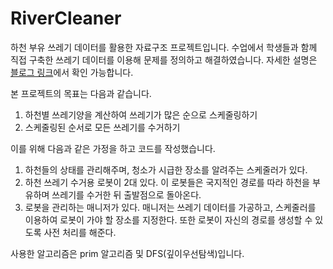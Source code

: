 # RiverCleaner
하천 부유 쓰레기 데이터를 활용한 자료구조 프로젝트입니다.
수업에서 학생들과 함께 직접 구축한 쓰레기 데이터를 이용해 문제를 정의하고 해결하였습니다.
자세한 설명은 [블로그 링크](https://record-everything.tistory.com/entry/%EC%9E%90%EB%A3%8C%EA%B5%AC%EC%A1%B0-%ED%94%84%EB%A1%9C%EC%A0%9D%ED%8A%B8-FIN)에서 확인 가능합니다.
  
  
본 프로젝트의 목표는 다음과 같습니다.
  
1. 하천별 쓰레기양을 계산하여 쓰레기가 많은 순으로 스케줄링하기
2. 스케줄링된 순서로 모든 쓰레기를 수거하기
  
  
이를 위해 다음과 같은 가정을 하고 코드를 작성했습니다.
  
1) 하천들의 상태를 관리해주며, 청소가 시급한 장소를 알려주는 스케줄러가 있다.
2) 하천 쓰레기 수거용 로봇이 2대 있다. 이 로봇들은 국지적인 경로를 따라 하천을 부유하며 쓰레기를 수거한 뒤 출발점으로 돌아온다.
3) 로봇을 관리하는 매니저가 있다. 매니저는 쓰레기 데이터를 가공하고, 스케줄러를 이용하여 로봇이 가야 할 장소를 지정한다. 또한 로봇이 자신의 경로를 생성할 수 있도록 사전 처리를 해준다.
  
사용한 알고리즘은 prim 알고리즘 및 DFS(깊이우선탐색)입니다.



